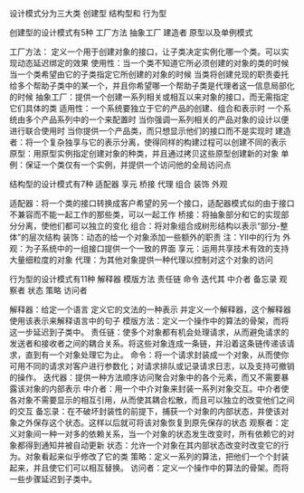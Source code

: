 设计模式分为三大类 创建型 结构型和 行为型

创建型的设计模式有5种 工厂方法  抽象工厂 建造者 原型以及单例模式

工厂方法： 定义一个用于创建对象的接口，让子类决定实例化哪一个类。可以实现动态延迟绑定的效果
     使用性：当一个类不知道它所必须创建的对象的类的时候  当一个类希望由它的子类指定它所创建的对象的时候 当类将创建兑现的职责委托给多个帮助子类中的某一个，并且你希望哪一个帮助子类是代理者这一信息局部化的时候
抽象工厂：提供一个创建一系列相关或相互以来对象的接口，而无需指定它们具体的类
     适用性：一个系统要独立于它的产品的创建、组合和表示时  一个系统由多个产品系列中的一个来配置时  当你强调一系列相关的产品对象的设计以便进行联合使用时  当你提供一个产品类，而只想显示他们的接口而不是实现时
建造者：将一个复杂独享与它的表示分离，使得同样的构建过程可以创建不同的表示
原型：用原型实例指定创建对象的种类，并且通过拷贝这些原型创建新的对象
单例：保证一个类仅有一个实例，并提供一个访问他的全局访问点

结构型的设计模式有7种  适配器 享元 桥接 代理 组合 装饰 外观

适配器：将一个类的接口转换成客户希望的另一个接口，适配器模式似的由于接口不兼容而不能一起工作的那些类，可以一起工作
桥接：将抽象部分和它的实现部分分离，使他们都可以独立的变化
组合：将对象组合成树形结构以表示“部分-整体”的层次结构
装饰：动态的给一个对象添加一些额外的职责  注：YII中的行为
外观：为子系统中的一组接口提供一个一致的界面
享元：运用共享技术有效的支持大量细粒度的对象
代理：为其他对象提供一种代理以控制对这个对象的访问

行为型的设计模式有11种 解释器 模版方法 责任链 命令 迭代其 中介者 备忘录 观察者 状态 策略 访问者

解释器：给定一个语言 定义它的文法的一种表示 并定义一个解释器，这个解释器使用该表示来解释语言中的句子
模版方法：定义一个操作中的算法的骨架，而将这一步延迟到子类中。
责任链：使多个对象都有机会处理请求，从而避免请求的发送者和接收者之间的耦合关系。将这些对象连成一条链，并沿着这条链传递该请求，直到有一个对象处理它为止。
命令：将一个请求封装成一个对象，从而使你可用不同的请求对客户进行参数化；对请求排队或记录请求日志，以及支持可撤销的操作。
迭代器：提供一种方法顺序访问聚合对象中的各个元素，而又不需要暴露该对象的内部表示
中介者：用一个中介对象来封装一系列对象交互。中介者使各对象不需要显示的相互引用，从而使其耦合松散，而且可以独立的改变他们之间的交互
备忘录：在不破坏封装性的前提下，捕获一个对象的内部状态，并使该对象之外保存这个状态。这样以后就可将该对象恢复到原先保存的状态
观察者：定义对象间一种一对多的依赖关系，当一个对象的状态发生改变时，所有依赖它的对象都得到通知并被自动更新
状态：允许一个对象在其内部状态改变时改变它的行为。对象看起来似乎修改了它的类
策略：定义一系列的算法，把他们一个个封装起来，并且使它们可以相互替换。
访问者：定义一个操作中的算法的骨架。而将一些步骤延迟到子类中。